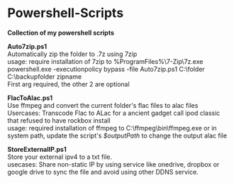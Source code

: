 # Powershell-Scripts
<b>Collection of my powershell scripts</b>

<b>Auto7zip.ps1</b><br/>
Automatically zip the folder to .7z using 7zip<br/>
usage: require installation of 7zip to %ProgramFiles%\7-Zip\7z.exe</br>
powershell.exe -executionpolicy bypass -file Auto7zip.ps1 C:\folder C:\backupfolder zipname<br/>
First arg required, the other 2 are optional

<b>FlacToAlac.ps1</b><br/>
Use ffmpeg and convert the current folder's flac files to alac files<br/>
Usercases: Transcode Flac to ALac for a ancient gadget call ipod classic that refused to have rockbox install<br/>
usage: required installation of ffmpeg to C:\ffmpeg\bin\ffmpeg.exe or in system path, update the script's <i>$outputPath</i> to change the output alac file

<b>StoreExternalIP.ps1</b><br/>
Store your external ipv4 to a txt file.<br/>
usecases: Share non-static IP by using service like onedrive, dropbox or google drive to sync the file and avoid using other DDNS service.
